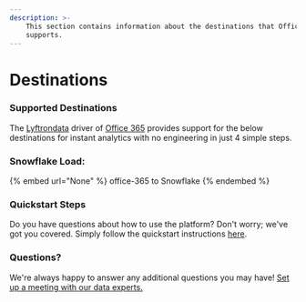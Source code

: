 ```yaml
---
description: >-
    This section contains information about the destinations that Office 365
    supports.
---
```


# Destinations

### Supported Destinations

The [Lyftrondata](https://www.lyftrondata.com/) driver of [Office 365](None) provides support for the below destinations for instant analytics with no engineering in just 4 simple steps.

### Snowflake Load:

{% embed url="None" %}
office-365 to Snowflake
{% endembed %}

### Quickstart Steps

Do you have questions about how to use the platform? Don't worry; we've got you covered. Simply follow the quickstart instructions [here](README.md).

### Questions? <a href="#questions" id="questions"></a>

We're always happy to answer any additional questions you may have! [Set up a meeting with our data experts.](https://www.lyftrondata.com/book-a-meeting/)
